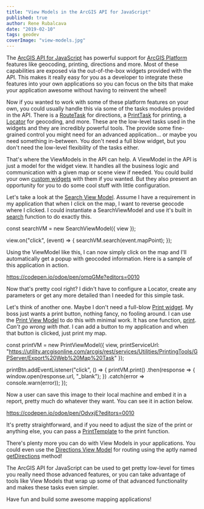 ```yaml
---
title: "View Models in the ArcGIS API for JavaScript"
published: true
author: Rene Rubalcava
date: "2019-02-10"
tags: geodev
coverImage: "view-models.jpg"
---
```


The [ArcGIS API for JavaScript](https://developers.arcgis.com/javascript/index.html) has powerful support for [ArcGIS Platform](https://developers.arcgis.com/labs/what-is-arcgis/) features like geocoding, printing, directions and more. Most of these capabilities are exposed via the out-of-the-box widgets provided with the API. This makes it really easy for you as a developer to integrate these features into your own applications so you can focus on the bits that make your application awesome without having to reinvent the wheel!

Now if you wanted to work with some of these platform features on your own, you could usually handle this via some of the tasks modules provided in the API. There is a [RouteTask](https://developers.arcgis.com/javascript/latest/api-reference/esri-tasks-RouteTask.html) for directions, a [PrintTask](https://developers.arcgis.com/javascript/latest/api-reference/esri-tasks-PrintTask.html) for printing, a [Locator](https://developers.arcgis.com/javascript/latest/api-reference/esri-tasks-Locator.html) for geocoding, and more. These are the low-level tasks used in the widgets and they are incredibly powerful tools. The provide some fine-grained control you might need for an advanced application... or maybe you need something in-between. You don't need a full blow widget, but you don't need the low-level flexibility of the tasks either.

That's where the ViewModels in the API can help. A ViewModel in the API is just a model for the widget view. It handles all the business logic and communication with a given map or scene view if needed. You could build your own [custom widgets](https://odoe.net/blog/view-models-in-arcgis-js-api/) with them if you wanted. But they also present an opportunity for you to do some cool stuff with little configuration.

Let's take a look at the [Search View Model](https://developers.arcgis.com/javascript/latest/api-reference/esri-widgets-Search-SearchViewModel.html). Assume I have a requirement in my application that when I click on the map, I want to reverse geocode where I clicked. I could instantiate a SearchViewModel and use it's built in [search](https://developers.arcgis.com/javascript/latest/api-reference/esri-widgets-Search-SearchViewModel.html#search) function to do exactly this.

const searchVM = new SearchViewModel({ view });

view.on("click", (event) => {
  searchVM.search(event.mapPoint);
});

Using the ViewModel like this, I can now simply click on the map and I'll automatically get a popup with geocoded information. Here is a sample of this application in action.

https://codepen.io/odoe/pen/omqGMe?editors=0010

Now that's pretty cool right? I didn't have to configure a Locator, create any parameters or get any more detailed than I needed for this simple task.

Let's think of another one. Maybe I don't need a full-blow [Print widget](https://developers.arcgis.com/javascript/latest/api-reference/esri-widgets-Print.html). My boss just wants a print button, nothing fancy, no fooling around. I can use the [Print View Model](https://developers.arcgis.com/javascript/latest/api-reference/esri-widgets-Print-PrintViewModel.html) to do this with minimal work. It has one function, [print](https://developers.arcgis.com/javascript/latest/api-reference/esri-widgets-Print-PrintViewModel.html#print). _Can't go wrong with that_. I can add a button to my application and when that button is clicked, just print my map.

const printVM = new PrintViewModel({
  view,
  printServiceUrl: "https://utility.arcgisonline.com/arcgis/rest/services/Utilities/PrintingTools/GPServer/Export%20Web%20Map%20Task"
});

printBtn.addEventListener("click", () => {
  printVM.print()
    .then(response => {
      window.open(response.url, "\_blank");
    })
    .catch(error => console.warn(error));
});

Now a user can save this image to their local machine and embed it in a report, pretty much do whatever they want. You can see it in action below.

https://codepen.io/odoe/pen/OdvxjE?editors=0010

It's pretty straightforward, and if you need to adjust the size of the print or anything else, you can pass a [PrintTemplate](https://developers.arcgis.com/javascript/latest/api-reference/esri-tasks-support-PrintTemplate.html) to the print function.

There's plenty more you can do with View Models in your applications. You could even use the [Directions View Model](https://developers.arcgis.com/javascript/latest/api-reference/esri-widgets-Directions-DirectionsViewModel.html) for routing using the aptly named [getDirections](https://developers.arcgis.com/javascript/latest/api-reference/esri-widgets-Directions-DirectionsViewModel.html#getDirections) method!

The ArcGIS API for JavaScript can be used to get pretty low-level for times you really need those advanced features, or you can take advantage of tools like View Models that wrap up some of that advanced functionality and makes these tasks even simpler.

Have fun and build some awesome mapping applications!
